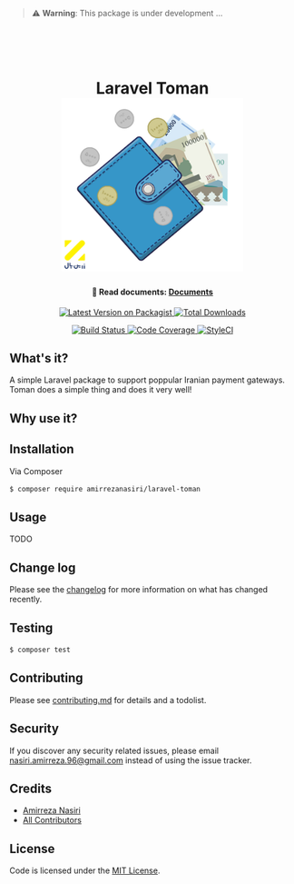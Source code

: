 > ⚠️ **Warning**: This package is under development ...  

<h1 align="center">
  <br>
  <br>
    Laravel Toman
  <br>
  <a target="_blank" href="https://amirrezanasiri.github.io/laravel-toman/">
    <img src="https://raw.githubusercontent.com/AmirrezaNasiri/laravel-toman/master/assets/logo.jpg" width="320">
  </a>
</h1>

<h4 align="center">
  📃 Read documents:
  <a href="https://amirrezanasiri.github.io/laravel-toman/">
     Documents
  </a>
</h4>

<p align="center">
    <a target="_blank" href="https://packagist.org/packages/amirrezanasiri/laravel-toman">
        <img alt="Latest Version on Packagist" src="https://img.shields.io/packagist/v/amirrezanasiri/laravel-toman.svg?style=flat-square">
    </a>
    <a target="_blank" href="https://packagist.org/packages/amirrezanasiri/laravel-toman">
        <img alt="Total Downloads" src="https://img.shields.io/packagist/dt/amirrezanasiri/laravel-toman.svg?style=flat-square">
    </a>
</p>
<p align="center">
    <a target="_blank" href="https://travis-ci.org/amirrezanasiri/laravel-toman">
        <img alt="Build Status" src="https://img.shields.io/travis/amirrezanasiri/laravel-toman/master.svg?style=flat-square">
    </a>
    <a target="_blank" href="https://codecov.io/gh/amirrezanasiri/laravel-toman">
        <img alt="Code Coverage" src="https://img.shields.io/codecov/c/github/amirrezanasiri/laravel-toman?label=🧪%20coverage&style=flat-square">
    </a>
    <a target="_blank" href="https://styleci.io/repos/214276918">
        <img alt="StyleCI" src="https://styleci.io/repos/214276918/shield">
    </a>
</p>

## What's it?

A simple Laravel package to support poppular Iranian payment gateways. Toman does a simple thing and does it very well!

## Why use it?

## Installation

Via Composer

``` bash
$ composer require amirrezanasiri/laravel-toman
```

## Usage

TODO

## Change log

Please see the [changelog](changelog.md) for more information on what has changed recently.

## Testing

``` bash
$ composer test
```

## Contributing

Please see [contributing.md](contributing.md) for details and a todolist.

## Security

If you discover any security related issues, please email nasiri.amirreza.96@gmail.com instead of using the issue tracker.

## Credits

- [Amirreza Nasiri][link-author]
- [All Contributors][link-contributors]

## License

Code is licensed under the [MIT License](LICENSE).

[ico-version]: https://img.shields.io/packagist/v/amirrezanasiri/laravel-toman.svg?style=flat-square
[ico-downloads]: https://img.shields.io/packagist/dt/amirrezanasiri/laravel-toman.svg?style=flat-square
[ico-travis]: https://img.shields.io/travis/amirrezanasiri/laravel-toman/master.svg?style=flat-square
[ico-codecov]: https://img.shields.io/codecov/c/github/amirrezanasiri/laravel-toman?label=🧪%20coverage&style=flat-square
[ico-styleci]: https://styleci.io/repos/214276918/shield

[link-packagist]: https://packagist.org/packages/amirrezanasiri/laravel-toman
[link-downloads]: https://packagist.org/packages/amirrezanasiri/laravel-toman
[link-travis]: https://travis-ci.org/amirrezanasiri/laravel-toman
[link-codecov]: https://codecov.io/gh/amirrezanasiri/laravel-toman
[link-styleci]: https://styleci.io/repos/214276918
[link-author]: https://github.com/amirrezanasiri
[link-contributors]: ../../contributors
